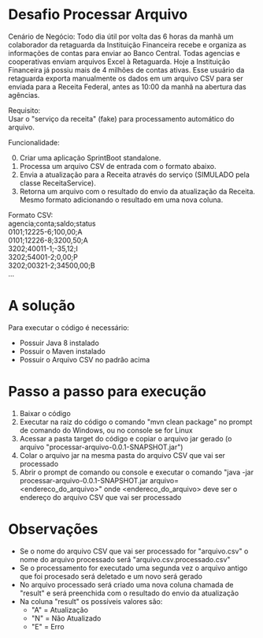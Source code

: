 # Desafio Processar Arquivo

Cenário de Negócio:
Todo dia útil por volta das 6 horas da manhã um colaborador da retaguarda da Instituição Financeira recebe e organiza as informações de 
contas para enviar ao Banco Central. Todas agencias e cooperativas enviam arquivos Excel à Retaguarda. Hoje a Instituição Financeira 
já possiu mais de 4 milhões de contas ativas.
Esse usuário da retaguarda exporta manualmente os dados em um arquivo CSV para ser enviada para a Receita Federal, 
antes as 10:00 da manhã na abertura das agências.  

Requisito:  
Usar o "serviço da receita" (fake) para processamento automático do arquivo.

Funcionalidade:

0. Criar uma aplicação SprintBoot standalone.  
1. Processa um arquivo CSV de entrada com o formato abaixo.
2. Envia a atualização para a Receita através do serviço (SIMULADO pela classe ReceitaService).
3. Retorna um arquivo com o resultado do envio da atualização da Receita. Mesmo formato adicionando o resultado em uma 
nova coluna.

Formato CSV:  
agencia;conta;saldo;status  
0101;12225-6;100,00;A  
0101;12226-8;3200,50;A  
3202;40011-1;-35,12;I  
3202;54001-2;0,00;P  
3202;00321-2;34500,00;B  
...
  
# A solução  
  Para executar o código é necessário:  
  - Possuir Java 8 instalado  
  - Possuir o Maven instalado  
  - Possuir o Arquivo CSV no padrão acima  

# Passo a passo para execução  
  1. Baixar o código  
  2. Executar na raiz do código o comando "mvn clean package" no prompt de comando do Windows, ou no console se for Linux  
  3. Acessar a pasta target do código e copiar o arquivo jar gerado (o arquivo "processar-arquivo-0.0.1-SNAPSHOT.jar")  
  4. Colar o arquivo jar na mesma pasta do arquivo CSV que vai ser processado  
  5. Abrir o prompt de comando ou console e executar o comando "java -jar processar-arquivo-0.0.1-SNAPSHOT.jar arquivo=<endereco_do_arquivo>" onde <endereco_do_arquivo> deve ser o endereço do arquivo CSV que vai ser processado  

# Observações
  - Se o nome do arquivo CSV que vai ser processado for "arquivo.csv" o nome do arquivo processado será "arquivo.csv.processado.csv" 
  - Se o processamento for executado uma segunda vez o arquivo antigo que foi procesado será deletado e um novo será gerado  
  - No arquivo processado será criado uma nova coluna chamada de "result" e será preenchida com o resultado do envio da atualização  
  - Na coluna "result" os possíveis valores são:  
    - "A" = Atualização
    - "N" = Não Atualizado
    - "E" = Erro
  
  
  
